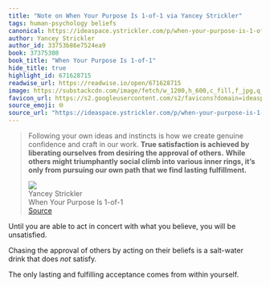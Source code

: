 ```yaml
---
title: "Note on When Your Purpose Is 1-of-1 via Yancey Strickler"
tags: human-psychology beliefs
canonical: https://ideaspace.ystrickler.com/p/when-your-purpose-is-1-of-1
author: Yancey Strickler
author_id: 33753b86e7524ea9
book: 37375308
book_title: "When Your Purpose Is 1-of-1"
hide_title: true
highlight_id: 671628715
readwise_url: https://readwise.io/open/671628715
image: https://substackcdn.com/image/fetch/w_1200,h_600,c_fill,f_jpg,q_auto:good,fl_progressive:steep,g_auto/https%3A%2F%2Fsubstack-post-media.s3.amazonaws.com%2Fpublic%2Fimages%2Fb4693098-3e18-4130-bc0d-4523dc18479d_500x350.gif
favicon_url: https://s2.googleusercontent.com/s2/favicons?domain=ideaspace.ystrickler.com
source_emoji: 🌐
source_url: "https://ideaspace.ystrickler.com/p/when-your-purpose-is-1-of-1#:~:text=Following%20your%20own,find%20lasting%20fulfillment.**"
---
```


> Following your own ideas and instincts is how we create genuine confidence and craft in our work. **True satisfaction is achieved by liberating ourselves from desiring the approval of others.** **While others might triumphantly social climb into various inner rings, it’s only from pursuing our own path that we find lasting fulfillment.**
> <div class="quoteback-footer"><div class="quoteback-avatar"><img class="mini-favicon" src="https://s2.googleusercontent.com/s2/favicons?domain=ideaspace.ystrickler.com"></div><div class="quoteback-metadata"><div class="metadata-inner"><span style="display:none">FROM:</span><div aria-label="Yancey Strickler" class="quoteback-author"> Yancey Strickler</div><div aria-label="When Your Purpose Is 1-of-1" class="quoteback-title"> When Your Purpose Is 1-of-1</div></div></div><div class="quoteback-backlink"><a target="_blank" aria-label="go to the full text of this quotation" rel="noopener" href="https://ideaspace.ystrickler.com/p/when-your-purpose-is-1-of-1#:~:text=Following%20your%20own,find%20lasting%20fulfillment.**" class="quoteback-arrow"> Source</a></div></div>

Until you are able to act in concert with what you believe, you will be unsatisfied.

Chasing the approval of others by acting on their beliefs is a salt-water drink that does _not_ satisfy.

The only lasting and fulfilling acceptance comes from within yourself.